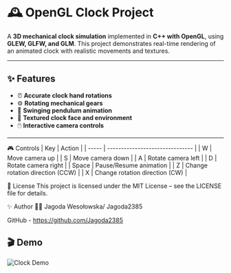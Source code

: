# 🕰️ OpenGL Clock Project

A **3D mechanical clock simulation** implemented in **C++ with OpenGL**, using **GLEW, GLFW, and GLM**. This project demonstrates real-time rendering of an animated clock with realistic movements and textures.

---

## ✨ Features

- ⏰ **Accurate clock hand rotations**
- ⚙️ **Rotating mechanical gears**
- 🎠 **Swinging pendulum animation**
- 🎨 **Textured clock face and environment**
- 🖱️ **Interactive camera controls**

---


🎮 Controls
| Key   | Action                          |
| ----- | ------------------------------- |
| W     | Move camera up                  |
| S     | Move camera down                |
| A     | Rotate camera left              |
| D     | Rotate camera right             |
| Space | Pause/Resume animation          |
| Z     | Change rotation direction (CCW) |
| X     | Change rotation direction (CW)  |

📝 License
This project is licensed under the MIT License – see the LICENSE file for details.

✨ Author
👩‍💻 Jagoda Wesołowska/ Jagoda2385

GitHub - https://github.com/Jagoda2385

## 🎬 Demo

![Clock Demo](demo.gif)
